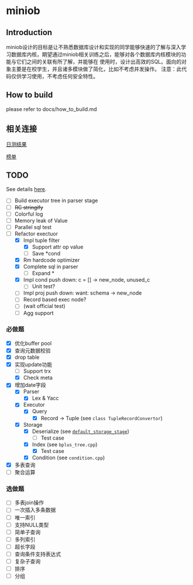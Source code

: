 # miniob

## Introduction
miniob设计的目标是让不熟悉数据库设计和实现的同学能够快速的了解与深入学习数据库内核，期望通过miniob相关训练之后，能够对各个数据库内核模块的功能与它们之间的关联有所了解，并能够在
使用时，设计出高效的SQL。面向的对象主要是在校学生，并且诸多模块做了简化，比如不考虑并发操作。
注意：此代码仅供学习使用，不考虑任何安全特性。

## How to build
please refer to docs/how_to_build.md

## 相关连接

[日测结果](https://open.oceanbase.com/answer)

[榜单](https://open.oceanbase.com/competition/index)

## TODO

See details [here](./docs/lectures/miniob-topics.md).

- [ ] Build executor tree in parser stage
- [ ] <del>RC stringify</del>
- [ ] Colorful log
- [ ] Memory leak of Value
- [ ] Parallel sql test
- [ ] Refactor exectuor
  - [X] Impl tuple filter
    - [X] Support attr op value
    - [ ] Save *cond
  - [X] Rm hardcode optimizer
  - [X] Complete sql in parser
    - [ ] Expand *
  - [X] Impl cond push down: c = [] -> new_node, unused_c
    - [ ] Unit test?
  - [ ] Impl proj push down: want: schema -> new_node
  - [ ] Record based exec node?
  - [ ] (wait official test)
  - [ ] Agg support

### 必做题

- [X] 优化buffer pool
- [X] 查询元数据校验
- [X] drop table
- [X] 实现update功能
  - [ ] Support trx
  - [X] Check meta
- [X] 增加date字段
  - [X] Parser
    - [X] Lex & Yacc
  - [X] Executor
    - [X] Query
      - [X] Record -> Tuple (see `class TupleRecordConvertor`)
  - [X] Storage
    - [X] Deserialize (see [`default_storage_stage`](https://github.com/ccat3z/miniob/blob/cf1e48282549d46c3c181068d1f2c8604194f314/src/observer/storage/default/default_storage_stage.cpp#L289))
      - [ ] Test case
    - [X] Index (see `bplus_tree.cpp`)
      - [X] Test case
    - [X] Condition (see `condition.cpp`)
- [X] 多表查询
- [ ] 聚合运算

### 选做题

- [ ] 多表join操作      
- [ ] 一次插入多条数据  
- [ ] 唯一索引          
- [ ] 支持NULL类型      
- [ ] 简单子查询        
- [ ] 多列索引          
- [ ] 超长字段          
- [ ] 查询条件支持表达式
- [ ] 复杂子查询        
- [ ] 排序              
- [ ] 分组              